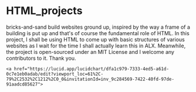 # HTML_projects

bricks-and-sand
    build websites ground up, inspired by the way a frame of a building is put up and that's of course the fundamental role of HTML.
    In this project, I shall be using HTML to come up with basic structures of various websites as I wait for the time I shall actually learn this in ALX.
    Meanwhile, the project is open-sourced under an MIT License and I welcome any contributors to it. Thank you.

    <a href="https://lucid.app/lucidchart/dfa1c979-7333-4ed5-a61d-0c7e1eb0adab/edit?viewport_loc=61%2C-79%2C2532%2C1212%2C0_0&invitationId=inv_9c284569-7422-40fd-97de-91aadcd85627">

